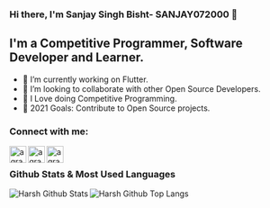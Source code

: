 ### Hi there, I'm Sanjay Singh Bisht- SANJAY072000 👋


## I'm a Competitive Programmer, Software Developer and Learner.

- 🔭 I’m currently working on Flutter.
- 👯 I’m looking to collaborate with other Open Source Developers.
- 🌱 I Love doing Competitive Programming.
- 🥅 2021 Goals: Contribute to Open Source projects.

### Connect with me:

[<img align="left" alt="agrawalharsh90 | github" width="30px" src="https://img.icons8.com/fluent/2x/github.png" />][github]
[<img align="left" alt="agrawalharsh90 | Twitter" width="30px" src="https://s3.amazonaws.com/codechef_shared/misc/fb-image-icon.png" />][codechef]
[<img align="left" alt="agrawalharsh90 | LinkedIn" width="30px" src="https://img.icons8.com/fluent/2x/linkedin.png" />][linkedin]

[github]: https://github.com/SANJAY072000/
[linkedin]: https://www.linkedin.com/in/sanjay-singh-bisht-744935180/
[codechef]: https://www.codechef.com/users/code07freak


<br />

### Github Stats & Most Used Languages
<img align="left" alt="Harsh Github Stats" src="https://github-readme-stats.vercel.app/api?username=SANJAY072000&show_icons=true&hide_border=true&theme=radical&private=true&count_private=true/" />
<img align="left" alt="Harsh Github Top Langs" src="https://github-readme-stats.vercel.app/api/top-langs/?username=SANJAY072000&layout=compact" />
